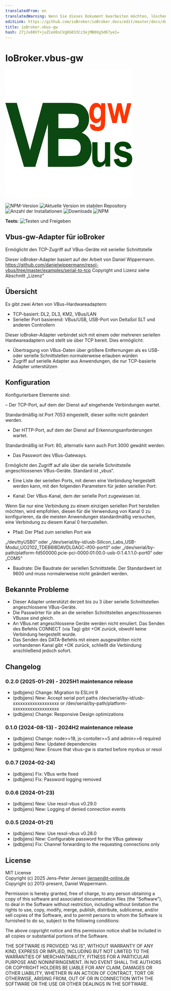 ```yaml
---
translatedFrom: en
translatedWarning: Wenn Sie dieses Dokument bearbeiten möchten, löschen Sie bitte das Feld "translationsFrom". Andernfalls wird dieses Dokument automatisch erneut übersetzt
editLink: https://github.com/ioBroker/ioBroker.docs/edit/master/docs/de/adapterref/iobroker.vbus-gw/README.md
title: ioBroker.vbus-gw
hash: 27jJv88V7+juZCeU0sCVgDG033Cz3ejMB0Xg5dK7yeI=
---
```

# IoBroker.vbus-gw
![Logo](../../../en/adapterref/iobroker.vbus-gw/admin/vbus-gw.png)

![NPM-Version](https://img.shields.io/npm/v/iobroker.vbus-gw.svg)
![Aktuelle Version im stabilen Repository](https://iobroker.live/badges/vbus-gw-stable.svg)
![Anzahl der Installationen](https://iobroker.live/badges/vbus-gw-installed.svg)
![Downloads](https://img.shields.io/npm/dm/iobroker.vbus-gw.svg)
![NPM](https://nodei.co/npm/iobroker.vbus-gw.png?downloads=true)

**Tests:** ![Testen und Freigeben](https://github.com/pdbjjens/ioBroker.vbus-gw/workflows/Test%20and%20Release/badge.svg)

## Vbus-gw-Adapter für ioBroker
Ermöglicht den TCP-Zugriff auf VBus-Geräte mit serieller Schnittstelle

Dieser ioBroker-Adapter basiert auf der Arbeit von Daniel Wippermann.
<https://github.com/danielwippermann/resol-vbus/tree/master/examples/serial-to-tcp> Copyright und Lizenz siehe Abschnitt „Lizenz“

## Übersicht
Es gibt zwei Arten von VBus-Hardwareadaptern:

- TCP-basiert: DL2, DL3, KM2, VBus/LAN
- Serieller Port basierend: VBus/USB, USB-Port von DeltaSol SLT und anderen Controllern

Dieser ioBroker-Adapter verbindet sich mit einem oder mehreren seriellen Hardwareadaptern und stellt sie über TCP bereit. Dies ermöglicht:

- Übertragung von VBus-Daten über größere Entfernungen als es USB- oder serielle Schnittstellen normalerweise erlauben würden
- Zugriff auf serielle Adapter aus Anwendungen, die nur TCP-basierte Adapter unterstützen

## Konfiguration
Konfigurierbare Elemente sind:

– Der TCP-Port, auf dem der Dienst auf eingehende Verbindungen wartet.

Standardmäßig ist Port 7053 eingestellt, dieser sollte nicht geändert werden.

- Der HTTP-Port, auf dem der Dienst auf Erkennungsanforderungen wartet.

Standardmäßig ist Port: 80, alternativ kann auch Port 3000 gewählt werden.

- Das Passwort des VBus-Gateways.

Ermöglicht den Zugriff auf alle über die serielle Schnittstelle angeschlossenen VBus-Geräte. Standard ist „vbus“.

- Eine Liste der seriellen Ports, mit denen eine Verbindung hergestellt werden kann, mit den folgenden Parametern für jeden seriellen Port:

- Kanal: Der VBus-Kanal, dem der serielle Port zugewiesen ist.

Wenn Sie nur eine Verbindung zu einem einzigen seriellen Port herstellen möchten, wird empfohlen, diesen für die Verwendung von Kanal 0 zu konfigurieren, da die meisten Anwendungen standardmäßig versuchen, eine Verbindung zu diesem Kanal 0 herzustellen.

- Pfad: Der Pfad zum seriellen Port wie

„/dev/ttyUSB0“ oder „/dev/serial/by-id/usb-Silicon_Labs_USB-Modul_UO2102_TDEB6I8DAVDLGAGC-if00-port0“ oder „/dev/serial/by-path/platform-fd500000.pcie-pci-0000:01:00.0-usb-0:1.4.1:1.0-port0“ oder „COM5“

- Baudrate: Die Baudrate der seriellen Schnittstelle. Der Standardwert ist 9600 und muss normalerweise nicht geändert werden.

## Bekannte Probleme
- Dieser Adapter unterstützt derzeit bis zu 3 über serielle Schnittstellen angeschlossene VBus-Geräte.
- Die Passwörter für alle an die seriellen Schnittstellen angeschlossenen VBusse sind gleich.
- An VBus.net angeschlossene Geräte werden nicht emuliert. Das Senden des Befehls CONNECT (via Tag) gibt +OK zurück, obwohl keine Verbindung hergestellt wurde.
- Das Senden des DATA-Befehls mit einem ausgewählten nicht vorhandenen Kanal gibt +OK zurück, schließt die Verbindung anschließend jedoch sofort.

## Changelog
<!--
	Placeholder for the next version (at the beginning of the line):
	### **WORK IN PROGRESS**
-->
### 0.2.0 (2025-01-29) - 2025H1 maintenance release

- (pdbjjens) Change: Migration to ESLint 9
- (pdbjjens) New: Accept serial port paths /dev/serial/by-id/usb-xxxxxxxxxxxxxxxxxxx or /dev/serial/by-path/platform-xxxxxxxxxxxxxxxxxxx
- (pdbjjens) Change: Responsive Design optimizations

### 0.1.0 (2024-08-13) - 2024H2 maintenance release

- (pdbjjens) Change: node>=18, js-contoller>=5 and admin>=6 required
- (pdbjjens) New: Updated dependencies
- (pdbjjens) New: Ensure that vbus-gw is started before myvbus or resol

### 0.0.7 (2024-02-24)

- (pdbjjens) Fix: VBus write fixed
- (pdbjjens) Fix: Password logging removed

### 0.0.6 (2024-01-23)

- (pdbjjens) New: Use resol-vbus v0.29.0
- (pdbjjens) New: Logging of denied connection events

### 0.0.5 (2024-01-21)

- (pdbjjens) New: Use resol-vbus v0.28.0
- (pdbjjens) New: Configurable password for the VBus gateway
- (pdbjjens) Fix: Channel forwarding to the requesting connections only

## License

MIT License  
Copyright (c) 2025 Jens-Peter Jensen <jjensen@t-online.de>  
Copyright (c) 2013-present, Daniel Wippermann.

Permission is hereby granted, free of charge, to any person obtaining a copy
of this software and associated documentation files (the "Software"), to deal
in the Software without restriction, including without limitation the rights
to use, copy, modify, merge, publish, distribute, sublicense, and/or sell
copies of the Software, and to permit persons to whom the Software is
furnished to do so, subject to the following conditions:

The above copyright notice and this permission notice shall be included in all
copies or substantial portions of the Software.

THE SOFTWARE IS PROVIDED "AS IS", WITHOUT WARRANTY OF ANY KIND, EXPRESS OR
IMPLIED, INCLUDING BUT NOT LIMITED TO THE WARRANTIES OF MERCHANTABILITY,
FITNESS FOR A PARTICULAR PURPOSE AND NONINFRINGEMENT. IN NO EVENT SHALL THE
AUTHORS OR COPYRIGHT HOLDERS BE LIABLE FOR ANY CLAIM, DAMAGES OR OTHER
LIABILITY, WHETHER IN AN ACTION OF CONTRACT, TORT OR OTHERWISE, ARISING FROM,
OUT OF OR IN CONNECTION WITH THE SOFTWARE OR THE USE OR OTHER DEALINGS IN THE
SOFTWARE.